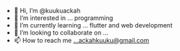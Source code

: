 - 👋 Hi, I’m @kuukuackah
- 👀 I’m interested in ... programming 
- 🌱 I’m currently learning ... flutter and web development
- 💞️ I’m looking to collaborate on ...
- 📫 How to reach me ...ackahkuuku@gmail.com

<!---
kuukuackah/kuukuackah is a ✨ special ✨ repository because its `README.md` (this file) appears on your GitHub profile.
You can click the Preview link to take a look at your changes.
--->
